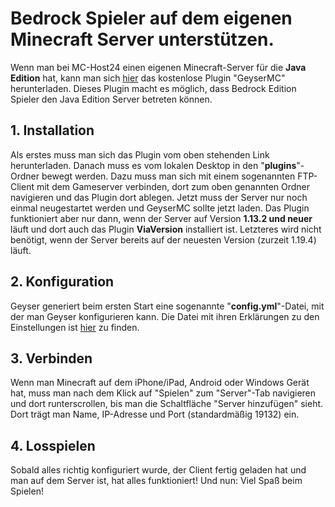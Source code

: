 # Bedrock Spieler auf dem eigenen Minecraft Server unterstützen.

Wenn man bei MC-Host24 einen eigenen Minecraft-Server für die <b>Java Edition</b> hat, kann man sich [hier](https://www.spigotmc.org/resources/geyser-minecraft-bedrock-protocol-support.81297/) das kostenlose Plugin "GeyserMC" herunterladen. Dieses Plugin macht es möglich, dass Bedrock Edition Spieler den Java Edition Server betreten können.

## 1. Installation

Als erstes muss man sich das Plugin vom oben stehenden Link herunterladen. Danach muss es vom lokalen Desktop in den "<b>plugins</b>"-Ordner bewegt werden. Dazu muss man sich mit einem sogenannten FTP-Client mit dem Gameserver verbinden, dort zum oben genannten Ordner navigieren und das Plugin dort ablegen. Jetzt muss der Server nur noch einmal neugestartet werden und GeyserMC sollte jetzt laden. Das Plugin funktioniert aber nur dann, wenn der Server auf Version <b>1.13.2 und neuer</b> läuft und dort auch das Plugin <b>ViaVersion</b> installiert ist. Letzteres wird nicht benötigt, wenn der Server bereits auf der neuesten Version (zurzeit 1.19.4) läuft.

## 2. Konfiguration

Geyser generiert beim ersten Start eine sogenannte "<b>config.yml</b>"-Datei, mit der man Geyser konfigurieren kann. Die Datei mit ihren Erklärungen zu den Einstellungen ist [hier](https://github.com/GeyserMC/Geyser/blob/master/core/src/main/resources/config.yml) zu finden.

## 3. Verbinden

Wenn man Minecraft auf dem iPhone/iPad, Android oder Windows Gerät hat, muss man nach dem Klick auf "Spielen" zum "Server"-Tab navigieren und dort runterscrollen, bis man die Schaltfläche "Server hinzufügen" sieht. Dort trägt man Name, IP-Adresse und Port (standardmäßig 19132) ein.

## 4. Losspielen

Sobald alles richtig konfiguriert wurde, der Client fertig geladen hat und man auf dem Server ist, hat alles funktioniert! Und nun: Viel Spaß beim Spielen!
